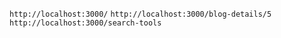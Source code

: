 `http://localhost:3000/`
`http://localhost:3000/blog-details/5`
`http://localhost:3000/search-tools`
